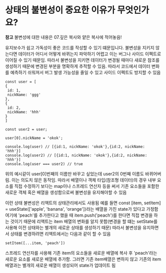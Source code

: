 # 상태의 불변성이 중요한 이유가 무엇인가요?

**참고**
불변성에 대한 내용은 07.깊은 복사와 얕은 복사에 적어놓음!

유지보수가 쉽고 가독성이 좋은 코드를 작성할 수 있기 떄문입니다.
불변성을 지키지 않는다면 데이터가 어디서 어떻게 바뀌는지 파악하기 어렵고 이는 버그나 사이드 이펙트로 이어질 수 있기 때문임.
따라서 불변성을 지키면 데이터가 변경될 때마다 새로운 참조를 생성하기 때문에 변경된 부분을 명확하게 추적할 수 있음. 따라서 코드에서 데이터 변화를 예측하기 쉬워져서 버그 발생 가능성을 줄일 수 있고 사이드 이펙트도 방지할 수 있음

```
const user = [
{
 id: 1,
 nickName: 'ggg'
},
{
 id: 2,
 nickName: 'hhh'
}
]

const user2 = user;

user[0].nickName = 'okok';

console.log(user) // [{id:1, nickName: 'okok'},{id:2, nickName: 'hhh'}]
console.log(user2) // [{id:1, nickName: 'okok'},{id:2, nickName: 'hhh'}]
console.log(user === user2) // true

```

위의 예시같이 user[0]번째의 이름만 바꾸고 싶었는데 user2의 0번째 이름도 바뀌어버림. 이는 의도치 않은 동작임. 따라서 배열이나 객체 타입(참조형 데이터)의 경우 내부 요소를 직접 수정하기 보다는 map이나 스프레드 연산자 등을 써서 기존 요소들을 포함한 새로운 객체 혹은 배열을 생성함으로써 불변성을 유지해야할 수 있음

이런 상태 불변성은 리액트의 상태관리에서도 사용됨
예를 들면 const [item, setItem] = useState(['apple', 'banana', 'orange'])라는 배열을 가진 state가 있다고 가정함
여기에 'peach'를 추가한다고 했을 때 item.push('peach')를 한다면 직접 변경을 하는 것이기 때문에 리액트는 item 배열의 변화를 알지 못함(변경을 할 떄는 setState를 사용해 이전 상태와는 별개의 새로운 상태를 생성하기 때문)
따라서 불변성을 유지하면서 상태를 변경하려면 리액트에서는 다음과 같이 할 수 있음

```
setItem([...item, 'peach'])
```

스프레드 연산자를 사용해 기존 item의 요소들을 새로운 배열에 복사 후 'peach'라는 새로운 요소를 새로운 배열에 추가함. 그러면 기존 item배열은 변하지 않고 기존의 item 배열과는 별개의 새로운 배열이 생성되어 state가 업데이트 됨
